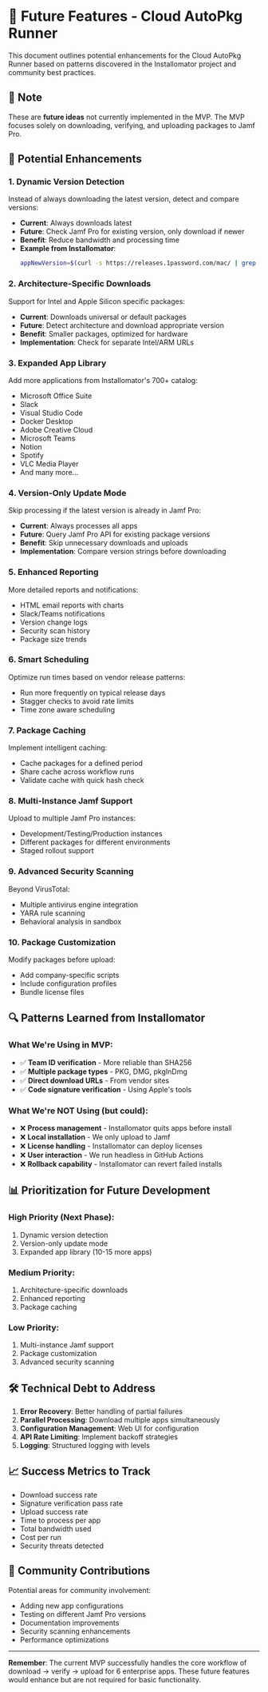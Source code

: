 # 🚀 Future Features - Cloud AutoPkg Runner

This document outlines potential enhancements for the Cloud AutoPkg Runner based on patterns discovered in the Installomator project and community best practices.

## 📝 Note
These are **future ideas** not currently implemented in the MVP. The MVP focuses solely on downloading, verifying, and uploading packages to Jamf Pro.

## 🎯 Potential Enhancements

### 1. Dynamic Version Detection
Instead of always downloading the latest version, detect and compare versions:
- **Current**: Always downloads latest
- **Future**: Check Jamf Pro for existing version, only download if newer
- **Benefit**: Reduce bandwidth and processing time
- **Example from Installomator**:
  ```bash
  appNewVersion=$(curl -s https://releases.1password.com/mac/ | grep "1Password for Mac" | head -n 1)
  ```

### 2. Architecture-Specific Downloads
Support for Intel and Apple Silicon specific packages:
- **Current**: Downloads universal or default packages
- **Future**: Detect architecture and download appropriate version
- **Benefit**: Smaller packages, optimized for hardware
- **Implementation**: Check for separate Intel/ARM URLs

### 3. Expanded App Library
Add more applications from Installomator's 700+ catalog:
- Microsoft Office Suite
- Slack
- Visual Studio Code
- Docker Desktop
- Adobe Creative Cloud
- Microsoft Teams
- Notion
- Spotify
- VLC Media Player
- And many more...

### 4. Version-Only Update Mode
Skip processing if the latest version is already in Jamf Pro:
- **Current**: Always processes all apps
- **Future**: Query Jamf Pro API for existing package versions
- **Benefit**: Skip unnecessary downloads and uploads
- **Implementation**: Compare version strings before downloading

### 5. Enhanced Reporting
More detailed reports and notifications:
- HTML email reports with charts
- Slack/Teams notifications
- Version change logs
- Security scan history
- Package size trends

### 6. Smart Scheduling
Optimize run times based on vendor release patterns:
- Run more frequently on typical release days
- Stagger checks to avoid rate limits
- Time zone aware scheduling

### 7. Package Caching
Implement intelligent caching:
- Cache packages for a defined period
- Share cache across workflow runs
- Validate cache with quick hash check

### 8. Multi-Instance Jamf Support
Upload to multiple Jamf Pro instances:
- Development/Testing/Production instances
- Different packages for different environments
- Staged rollout support

### 9. Advanced Security Scanning
Beyond VirusTotal:
- Multiple antivirus engine integration
- YARA rule scanning
- Behavioral analysis in sandbox

### 10. Package Customization
Modify packages before upload:
- Add company-specific scripts
- Include configuration profiles
- Bundle license files

## 🔍 Patterns Learned from Installomator

### What We're Using in MVP:
- ✅ **Team ID verification** - More reliable than SHA256
- ✅ **Multiple package types** - PKG, DMG, pkgInDmg
- ✅ **Direct download URLs** - From vendor sites
- ✅ **Code signature verification** - Using Apple's tools

### What We're NOT Using (but could):
- ❌ **Process management** - Installomator quits apps before install
- ❌ **Local installation** - We only upload to Jamf
- ❌ **License handling** - Installomator can deploy licenses
- ❌ **User interaction** - We run headless in GitHub Actions
- ❌ **Rollback capability** - Installomator can revert failed installs

## 📊 Prioritization for Future Development

### High Priority (Next Phase):
1. Dynamic version detection
2. Version-only update mode
3. Expanded app library (10-15 more apps)

### Medium Priority:
1. Architecture-specific downloads
2. Enhanced reporting
3. Package caching

### Low Priority:
1. Multi-instance Jamf support
2. Package customization
3. Advanced security scanning

## 🛠️ Technical Debt to Address

1. **Error Recovery**: Better handling of partial failures
2. **Parallel Processing**: Download multiple apps simultaneously
3. **Configuration Management**: Web UI for configuration
4. **API Rate Limiting**: Implement backoff strategies
5. **Logging**: Structured logging with levels

## 📈 Success Metrics to Track

- Download success rate
- Signature verification pass rate
- Upload success rate
- Time to process per app
- Total bandwidth used
- Cost per run
- Security threats detected

## 🤝 Community Contributions

Potential areas for community involvement:
- Adding new app configurations
- Testing on different Jamf Pro versions
- Documentation improvements
- Security scanning enhancements
- Performance optimizations

---

**Remember**: The current MVP successfully handles the core workflow of download → verify → upload for 6 enterprise apps. These future features would enhance but are not required for basic functionality.